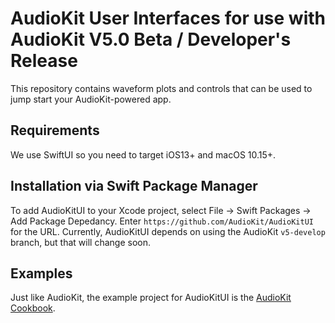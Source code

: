 # AudioKit User Interfaces for use with AudioKit V5.0 Beta / Developer's Release

This repository contains waveform plots and controls that can be used to jump start your AudioKit-powered app. 

## Requirements

We use SwiftUI so you need to target iOS13+ and macOS 10.15+.

## Installation via Swift Package Manager

To add AudioKitUI to your Xcode project, select File -> Swift Packages -> Add Package Depedancy. Enter `https://github.com/AudioKit/AudioKitUI` for the URL. Currently, AudioKitUI depends on using the AudioKit `v5-develop` branch, but that will change soon.

## Examples

Just like AudioKit, the example project for AudioKitUI is the [AudioKit Cookbook](https://github.com/AudioKit/Cookbook/).
